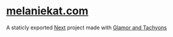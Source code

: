 # [melaniekat.com](https://melaniekat.com)

A staticly exported [Next](https://github.com/zeit/next.js/) project
made with [Glamor and
Tachyons](https://github.com/wookiehangover/glamor-tachyons/)
